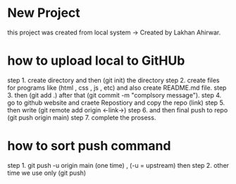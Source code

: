 # New Project 

this project was created from local system
-> Created by Lakhan Ahirwar. 

# how to upload local to GitHUb
step 1. create directory and then (git init) the directory
step 2. create files for programs like (html , css , js , etc) and also create README.md  file.
step 3. then (git add .) after that (git commit -m "complsory message").
step 4. go to github website and craete Repostiory and copy the repo (link)
step 5. then write (git remote add origin <-link->)
step 6. and then final push to repo (git push origin main)
step 7. complete the prosess. 

# how to sort push command
step 1. git push -u origin main (one time)  , (-u = upstream)
      then 
step 2. other time we use only (git push)